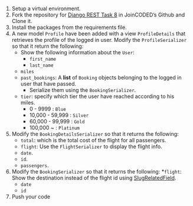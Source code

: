 1. Setup a virtual environment.
2. Fork the repository for [Django REST Task 8](https://github.com/JoinCODED/REST_task_08/) in JoinCODED’s Github and Clone it.
3. Install the packages from the requirements file.
4. A new model `Profile` have been added with a view `ProfileDetails` that retrieves the profile of the logged in user. Modify the `ProfileSerializer` so that it return the following:
   * Show the following information about the `User`:
      * `first_name`
      * `last_name`
   * `miles`
   * `past_bookings`: A **list** of `Booking` objects belonging to the logged in user that have passed.
      * Serialize them using the `BookingSerializer`.
   * `tier`: specify which tier the user have reached according to his miles.
      * 0 - 9999 : `Blue`
      * 10,000 - 59,999 : `Silver`
      * 60,000 - 99,999 : `Gold`
      * 100,000 ~ : `Platinum`
5. Modify the `BookingDetailsSerializer` so that it returns the following:
   * `total`: which is the total cost of the flight for all passengers.
   * `flight`: Use the `FlightSerializer` to display the flight info. 
   * `date`.
   * `id`.
   * `passengers`.
6. Modify the `BookingSerializer` so that it returns the following:
   *`flight`: Show the destination instead of the flight id using [SlugRelatedField](https://www.django-rest-framework.org/api-guide/relations/#slugrelatedfield).
   * `date`
   * `id`  
7. Push your code
